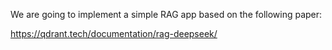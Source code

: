 We are going to implement a simple RAG app based on the following paper:

https://qdrant.tech/documentation/rag-deepseek/

